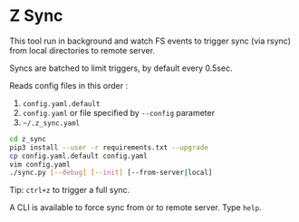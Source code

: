 # Z Sync

This tool run in background and watch FS events to trigger sync (via rsync) from local directories to remote server.

Syncs are batched to limit triggers, by default every 0.5sec.

Reads config files in this order :
1. `config.yaml.default`
2. `config.yaml` or file specified by `--config` parameter
3. `~/.z_sync.yaml`

```bash
cd z_sync
pip3 install --user -r requirements.txt --upgrade
cp config.yaml.default config.yaml
vim config.yaml
./sync.py [--debug] [--init] [--from-server|local] 
```

Tip: `ctrl+z` to trigger a full sync.

A CLI is available to force sync from or to remote server. Type `help`.

